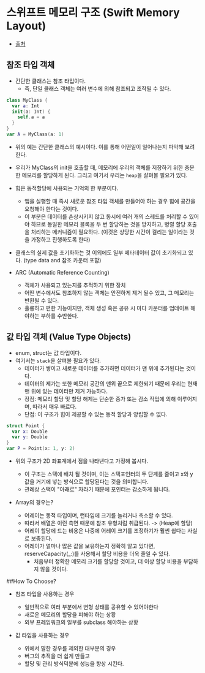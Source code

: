 
# 스위프트 메모리 구조 (Swift Memory Layout)
- [출처](https://medium.com/@JimmyMAndersson/introduction-to-swift-memory-layout-114141149ad2)

## 참조 타입 객체
- 간단한 클래스는 참조 타입이다.
	- 즉, 단일 클래스 객체는 여러 변수에 의해 참조되고 조작될 수 있다.

```swift
class MyClass {
  var a: Int
  init(a: Int) {
    self.a = a
  }
}
var A = MyClass(a: 1)
```

- 위의 예는 간단한 클래스의 예시이다. 이를 통해 어떤일이 일어나는지 파악해 보려한다.
- 우리가 MyClass의 init을 호출할 때, 메모리에 우리의 객체를 저장하기 위한 충분한 메모리를 할당하게 된다. 그리고 여기서 우리는 `heap`을 살펴볼 필요가 있다.

- 힙은 동적할당에 사용되는 기억의 한 부분이다.
	- 앱을 실행할 때 즉시 새로운 참조 타입 객체를 만들어야 하는 경우 힙에 공간을 요청해야 한다는 것이다.
	- 이 부분은 데이터를 손상시키지 않고 동시에 여러 개의 스레드를 처리할 수 있어야 하므로 동일한 메모리 블록을 두 번 할당하는 것을 방지하고, 병렬 할당 호출을 처리하는 메커니즘이 필요하다. (이것은 상당한 시간이 걸리는 일이라는 것을 가정하고 진행하도록 한다)

- 클래스의 실제 값을 초기화하는 것 이외에도 일부 메타데이터 값이 초기화되고 있다. (type data and 참조 카운터 포함)

- ARC (Automatic Reference Counting)
	- 객체가 사용되고 있는지를 추적하기 위한 장치
	- 어떤 변수에서도 참조하지 않는 객체는 안전하게 제거 될수 있고, 그 메모리는 반환될 수 있다.
	- 훌륭하고 편한 기능이지만, 객체 생성 혹은 공유 시 마다 카운터를 업데이트 해야하는 부하를 수반한다.


## 값 타입 객체 (Value Type Objects)
- enum, struct는 값 타입이다.
- 여기서는 `stack`을 살펴볼 필요가 있다.
	- 데이터가 쌓이고 새로운 데이터를 추가하면 데이터가 맨 위에 추가된다는 것이다.
	- 데이터의 제가는 또한 메모리 공간의 맨위 끝으로 제한되기 때문에 우리는 현재 맨 위에 있는 데이터만 제거 가능하다.
	- 장점: 메모리 할당 및 할당 해제는 단순한 증가 또는 감소 작업에 의해 이루어지며, 따라서 매우 빠르다.
	- 단점: 이 구조가 힙이 제공할 수 있는 동적 할당과 양립할 수 없다.

```swift
struct Point {
  var x: Double
  var y: Double
}
var P = Point(x: 1, y: 2)
```

- 위의 구조가 2D 좌표계에서 점을 나타낸다고 가정해 봅시다.
	- 이 구조는 스택에 배치 될 것이며, 이는 스택포인터의 두 단계를 줄이고 x와 y 값을 거기에 넣는 방식으로 할당된다는 것을 의미합니다.
	- 관례상 스택이 "아래로" 자라기 때문에 포인터는 감소하게 됩니다.

- Array의 경우는?
	- 어레이는 동적 타입이며, 런타임에 크기를 늘리거나 축소할 수 있다.
	- 따라서 배열은 이런 측면 때문에 참조 유형처럼 취급된다. -> (Heap에 할당)
	- 어레이 할당에 드는 비용은 나중에 어레이 크기를 조정하기가 훨씬 쉽다는 사실로 보충된다.
	- 어레이가 얼마나 많은 값을 보유하는지 정확히 알고 있다면, reserveCapacity(_:)를 사용해서 할당 비용을 더욱 줄일 수 있다.
		- 처음부터 정확한 메모리 크기를 할당할 것이고, 더 이상 할당 비용을 부담하지 않을 것이다.

##How To Choose?

- 참조 타입을 사용하는 경우
	- 일반적으로 여러 부분에서 변형 상태를 공유할 수 있어야한다
	- 새로운 메모리의 할당을 피해야 하는 상황
	- 외부 프레임워크의 일부를 subclass 해야하는 상황

- 값 타입을 사용하는 경우
	- 위에서 말한 경우를 제외한 대부분의 경우
	- 버그의 추적을 더 쉽게 만들고
	- 할당 및 관리 방식덕분에 성능을 향상 시킨다.
